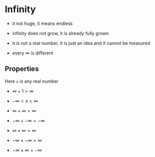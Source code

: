 # Infinity

* it not huge, it means endless

* infinity does not grow, it is already fully grown

* it is not a real number, it is just an idea and it cannot be measured

* every $\infty$ is different

## Properties

Here `x` is any real number

* $\infty + 1 = \infty$

* $-\infty < x < \infty$

* $\infty + \infty = \infty$

* $-\infty + -\infty = -\infty$

* $\infty \times \infty = \infty$

* $-\infty \times -\infty = \infty$

* $-\infty \times \infty = -\infty$